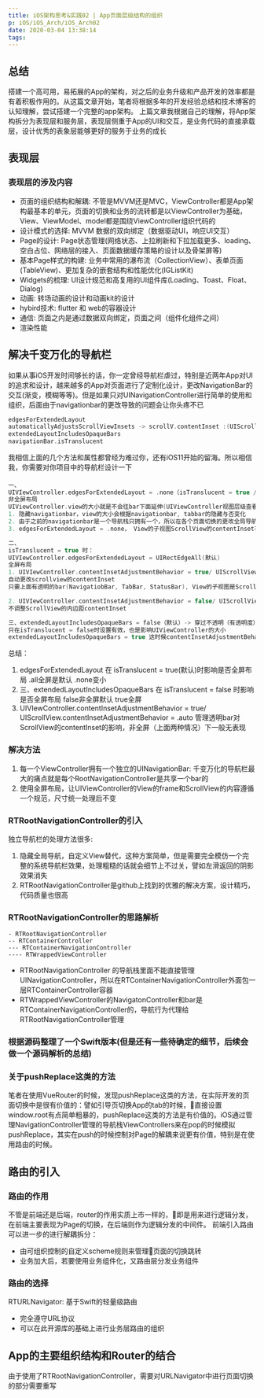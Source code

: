 ```yaml
---
title: iOS架构思考&实践02 | App页面层级结构的组织
p: iOS/iOS_Arch/iOS_Arch02
date: 2020-03-04 13:38:14
tags:
---
```


## 总结
搭建一个高可用，易拓展的App的架构，对之后的业务升级和产品开发的效率都是有着积极作用的。从这篇文章开始，笔者将根据多年的开发经验总结和技术博客的认知理解，尝试搭建一个完整的app架构。
上篇文章我根据自己的理解，将App架构拆分为表现层和服务层，表现层侧重于App的UI和交互，是业务代码的直接承载层，设计优秀的表象层能够更好的服务于业务的成长

## 表现层

### 表现层的涉及内容

* 页面的组织结构和解耦: 不管是MVVM还是MVC，ViewController都是App架构最基本的单元，页面的切换和业务的流转都是以ViewController为基础，View、ViewModel、model都是围绕ViewController组织代码的
* 设计模式的选择: MVVM 数据的双向绑定（数据驱动UI，响应UI交互）
* Page的设计: Page状态管理(网络状态、上拉刷新和下拉加载更多、loading、空白占位、网络层的接入、页面数据缓存策略的设计以及骨架屏等)
* 基本Page样式的构建: 业务中常用的瀑布流（CollectionView）、表单页面(TableView)、更加复杂的嵌套结构和性能优化(IGListKit)
* Widgets的梳理: UI设计规范和高复用的UI组件库(Loading、Toast、Float、Dialog)
* 动画: 转场动画的设计和动画kit的设计
* hybird技术: flutter 和 web的容器设计
* 通信: 页面之内是通过数据双向绑定，页面之间（组件化组件之间）
* 渲染性能

## 解决千变万化的导航栏

如果从事iOS开发时间够长的话，你一定曾经导航栏虐过，特别是近两年App对UI的追求和设计，越来越多的App对页面进行了定制化设计，更改NavigationBar的交互(渐变，模糊等等)。但是如果只对UINavigationController进行简单的使用和组织，后面由于navigationbar的更改导致的问题会让你头疼不已
``` Swift
edgesForExtendedLayout
automaticallyAdjustsScrollViewInsets -> scrollV.contentInset :(UIScrollView.contentInsetAdjustmentBehavior -> UIScrollView.adjustedContentInset)
extendedLayoutIncludesOpaqueBars
navigationBar.isTranslucent
```
我相信上面的几个方法和属性都曾经为难过你，还有iOS11开始的留海。所以相信我，你需要对你项目中的导航栏设计一下

####
``` swift
一、
UIVIewController.edgesForExtendedLayout = .none（isTranslucent = true / false时都是）
非全屏布局
UIViewController.view的大小就是不会往bar下面延伸(UIViewController视图层级查看是从导航栏下面开始的)
1. 隐藏navigationbar，view的大小会根据navigationbar, tabbar的隐藏与否变化
2. 由于之前的navigationbar是一个导航栈只拥有一个，所以在各个页面切换的更改全局导航栏，会导致view的大小上上下下，而且侧滑返回的动画不好处理
3. edgesForExtendedLayout = .none， View的子视图ScrollView的contentInset不会变化，即该设置属性无效

二、
isTranslucent = true 时：
UIVIewController.edgesForExtendedLayout = UIRectEdgeAll(默认)
全屏布局
1. UIVIewController.contentInsetAdjustmentBehavior = true/ UIScrollView.contentInsetAdjustmentBehavior = .auto
自动更改scrollview的contentInset
只要上面有透明的bar(NavigatiobBar, TabBar, StatusBar), View的子视图是ScrollView就会变化，当ScrollView的Y > NavigationBar的Bottom, ScrollView的contentInset也是会偏移的，引起Bug

2. UIVIewController.contentInsetAdjustmentBehavior = false/ UIScrollView.contentInsetAdjustmentBehavior = .false
不调整ScrollView的内边距contentInset

三、extendedLayoutIncludesOpaqueBars = false（默认）-> 穿过不透明（有透明度）的bar
只在isTranslucent = false时设置有效，也是影响UIViewController的大小
extendedLayoutIncludesOpaqueBars = true 这时候contentInsetAdjustmentBehavior也会影响ScrollView的contentInset
```

总结：
1. edgesForExtendedLayout 在 isTranslucent = true(默认)时影响是否全屏布局
.all全屏是默认 .none变小
2. 三、extendedLayoutIncludesOpaqueBars 在 isTranslucent = false 时影响是否全屏布局
false非全屏默认 true全屏
3. UIVIewController.contentInsetAdjustmentBehavior = true/ UIScrollView.contentInsetAdjustmentBehavior = .auto 管理透明bar对ScrollView的contentInset的影响，非全屏（上面两种情况）下一般无表现

### 解决方法
1. 每一个ViewController拥有一个独立的UINavigationBar: 千变万化的导航栏最大的痛点就是每个RootNavigationController是共享一个bar的
2. 使用全屏布局，让UIViewController的View的frame和ScrollView的内容遵循一个规范，尺寸统一处理后不变

### RTRootNavigationController的引入
独立导航栏的处理方法很多: 
1. 隐藏全局导航，自定义View替代，这种方案简单，但是需要完全模仿一个完整的系统导航栏效果，处理粗糙的话就会细节上不过关，譬如左滑返回的阴影效果消失
2. RTRootNavigationController是github上找到的优雅的解决方案，设计精巧，代码质量也很高
### RTRootNavigationController的思路解析
```
- RTRootNavigationController
-- RTContainerController
--- RTContainerNavigationController
---- RTWrappedViewController
```

* RTRootNavigationController 的导航栈里面不能直接管理UINavigationController，所以在RTContainerNavigationController外面包一层RTContainerController容器
* RTWrappedViewController的NavigatonController和bar是RTContainerNavigationController的，导航行为代理给RTRootNavigationController管理

### 根据源码整理了一个Swift版本(但是还有一些待确定的细节，后续会做一个源码解析的总结)

### 关于pushReplace这类的方法
笔者在使用VueRouter的时候，发现pushReplace这类的方法，在实际开发的页面切换中是很有价值的：譬如引导页切换App的tab的时候，直接设置window.root有点简单粗暴的，pushReplace这类的方法是有价值的。iOS通过管理NavigationController管理的导航栈ViewControllers来在pop的时候模拟pushReplace，其实在push的时候控制对Page的解耦来说更有价值，特别是在使用路由的时候。

## 路由的引入

### 路由的作用
不管是前端还是后端，router的作用实质上市一样的，即是用来进行逻辑分发，在前端主要表现为Page的切换，在后端则作为逻辑分发的中间件。
前端引入路由可以进一步的进行解耦拆分：
* 由可组织控制的自定义scheme规则来管理页面的切换跳转
* 业务加大后，若要使用业务组件化，又路由层分发业务组件

### 路由的选择
RTURLNavigator: 基于Swift的轻量级路由
* 完全遵守URL协议
* 可以在此开源库的基础上进行业务层路由的组织

## App的主要组织结构和Router的结合
由于使用了RTRootNavigationController，需要对URLNavigator中进行页面切换的部分需要重写





